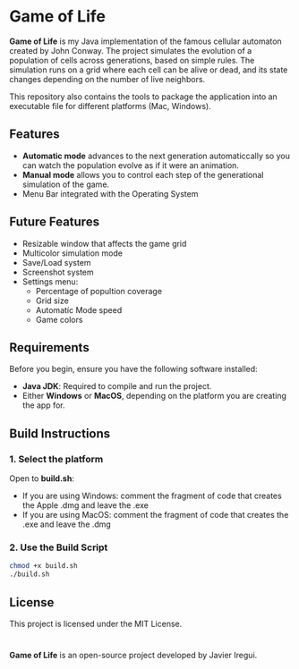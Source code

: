 # Game of Life

**Game of Life** is my Java implementation of the famous cellular automaton created by John Conway. The project simulates the evolution of a population of cells across generations, based on simple rules. The simulation runs on a grid where each cell can be alive or dead, and its state changes depending on the number of live neighbors.

This repository also contains the tools to package the application into an executable file for different platforms (Mac, Windows).

## Features

- **Automatic  mode** advances to the next generation automaticcally so you can watch the population evolve as if it were an animation.
- **Manual mode** allows you to control each step of the generational simulation of the game.
- Menu Bar integrated with the Operating System

## Future Features

- Resizable window that affects the game grid
- Multicolor simulation mode
- Save/Load system
- Screenshot system
- Settings menu:
  - Percentage of popultion coverage
  - Grid size
  - Automatíc Mode speed
  - Game colors

## Requirements

Before you begin, ensure you have the following software installed:

- **Java JDK**: Required to compile and run the project.
- Either **Windows** or **MacOS**, depending on the platform you are creating the app for.

## Build Instructions

### 1. Select the platform

Open to **build.sh**:

- If you are using Windows: comment the fragment of code that creates the Apple .dmg and leave the .exe
- If you are using MacOS: comment the fragment of code that creates the .exe and leave the .dmg

### 2. Use the Build Script

```bash
chmod +x build.sh
./build.sh
```

## License

This project is licensed under the MIT License.

#

**Game of Life** is an open-source project developed by Javier Iregui.

